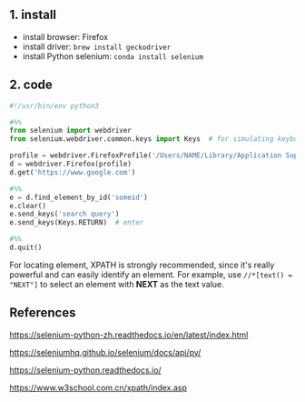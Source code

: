 ## 1. install

- install browser: Firefox
- install driver: `brew install geckodriver`
- install Python selenium: `conda install selenium`

## 2. code

```python
#!/usr/bin/env python3

#%%
from selenium import webdriver
from selenium.webdriver.common.keys import Keys  # for simulating keyboard input

profile = webdriver.FirefoxProfile('/Users/NAME/Library/Application Support/Firefox/Profiles/XXXXX.default')  # use existing profile
d = webdriver.Firefox(profile)
d.get('https://www.google.com')

#%%
e = d.find_element_by_id('someid')
e.clear()
e.send_keys('search query')
e.send_keys(Keys.RETURN)  # enter

#%%
d.quit()
```

For locating element, XPATH is strongly recommended, since it's really powerful and can easily identify an element. For example, use `//*[text() = "NEXT"]` to select an element with **NEXT** as the text value.

## References

https://selenium-python-zh.readthedocs.io/en/latest/index.html

https://seleniumhq.github.io/selenium/docs/api/py/

https://selenium-python.readthedocs.io/

https://www.w3school.com.cn/xpath/index.asp